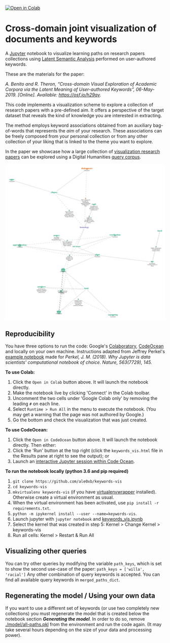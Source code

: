 [![Open in Colab](https://colab.research.google.com/assets/colab-badge.svg)](https://colab.research.google.com/github/ale0xb/keywords-vis/blob/master/keywords_vis.ipynb)

# Cross-domain joint visualization of documents and keywords

A [Jupyter](https://jupyter.org/) notebook to visualize learning paths on research papers collections using [Latent Semantic Analysis](http://www.scholarpedia.org/article/Latent_semantic_analysis) performed on user-authored keywords.

These are the materials for the paper:

*A. Benito and R. Theron, “Cross-domain Visual Exploration of Academic Corpora via the Latent Meaning of User-authored Keywords”, 06-May-2019. [Online]. Available: https://osf.io/h29qv.*


This code implements a visualization scheme to explore a collection of research papers with a pre-defined aim. It offers a perspective of the target dataset that reveals the kind of knowledge you are interested in extracting. 

The method employs keyword associations obtained from an auxiliary bag-of-words that represents the *aim* of your research. 
These associations can be freely composed from your personal collection or from any other collection of your liking that is linked to the theme you want to explore. 

In the paper we showcase how a large collection of [visualization research papers](https://vispubdata.org) can be explored using a Digital Humanities [query corpus](datasets/dh_papers-complete.json).

![alt text](img/use-case.png "Use case: Exploring relevant visualization methods for the analysis of Shakespeare's plays")

## Reproducibility 

You have three options to run the code: Google's [Colaboratory](https://research.google.com/colaboratory/), [CodeOcean](https://codeocean.com) and locally on your own machine. 
Instructions adapted from Jeffrey Perkel's [example notebook](https://github.com/jperkel/example_notebook) made for *Perkel, J. M. (2018). Why Jupyter is data scientists' computational notebook of choice. Nature, 563(7729), 145.*

**To use Colab:**
1. Click the `Open in Colab` button above. It will launch the notebook directly.
2. Make the notebook live by clicking 'Connect' in the Colab toolbar. 
3. Uncomment the two cells under 'Google Colab only' by removing the leading `#` on each line.
4. Select `Runtime > Run All` in the menu to execute the notebook. (You may get a warning that the page was not authored by Google.) 
5. Go the bottom and check the visualization that was just created.

**To use CodeOcean:**
1. Click the `Open in CodeOcean` button above. It will launch the notebook directly. Then either:
2. Click the 'Run' button at the top right (click the `keywords_vis.html` file in the Results pane at right to see the output); or 
3. Launch an [interactive Jupyter session within Code Ocean](https://help.codeocean.com/interactive-sessions/interactive-jupyter-sessions).

**To run the notebook locally (python 3.6 and pip required)**
1. `git clone https://github.com/ale0xb/keywords-vis`
2. `cd keywords-vis`
3. `mkvirtualenv keywords-vis` (if you have [virtualenvwrapper](https://pypi.org/project/virtualenvwrapper/) installed). Otherwise create a virtual environment as usual.
4. When the virtual environment has been activated, use `pip install -r requirements.txt`.
5. `python -m ipykernel install --user --name=keywords-vis`.
6. Launch jupyter with `jupyter notebook` and [keywords_vis.ipynb](keywords_vis.ipynb)
7. Select the kernel that was created in step 5: Kernel > Change Kernel > keywords-vis
8. Run all cells: Kernel > Restart & Run All 

## Visualizing other queries
You can try other queries by modifying the variable `path_keys`, which is set to show the second use-case of the paper: `path_keys = ['willa', 'racial']`
Any other combination of query keywords is accepted. You can find all available query keywords in `merged_paths_dict`. 

## Regenerating the model / Using your own data
If you want to use a different set of keywords (or use two completely new collections) you must regenerate the model that is created below the notebook section ***Generating the model***. In order to do so, remove [./model/all-paths.pkl](model/all-paths.pkl) from the environment and run the code again. (It may take several hours depending on the size of your data and processing power).




